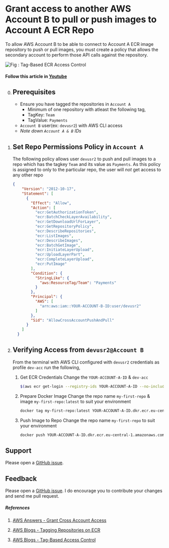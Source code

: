 # Grant access to another AWS Account B to pull or push images to Account A ECR Repo
To allow AWS Account B to be able to connect to Account A ECR image repository to push or pull images, you must create a policy that allows the secondary account to perform those API calls against the repository.


![Fig : Tag-Based ECR Access Control](https://raw.githubusercontent.com/miztiik/cross-account-ecr-access-control/master/images/miztiik-cross-account-ecr-access-control.png)

#### Follow this article in [Youtube](https://youtu.be/UYaV-VfnbT8)

0. ## Prerequisites
    - Ensure you have tagged the repositories in `Account A`
        - Minimum of one repository with atleast the following tag,
        - TagKey: `Team`
        - TagValue: `Payments`
    - `Account B` user(ex: `devusr2`) with AWS CLI access
    - _Note down `Account A & B` IDs_

1. ## Set Repo Permissions Policy in `Account A`
    The following policy allows user `devusr2` to push and pull images to a repo which has the tagkey `Team` and its value as `Payments`. 
    As this policy is assigned to only to the particular repo, the user will _not_ get access to any other repo
    ```json
    {
        "Version": "2012-10-17",
        "Statement": [
          {
            "Effect": "Allow",
            "Action": [
              "ecr:GetAuthorizationToken",
              "ecr:BatchCheckLayerAvailability",
              "ecr:GetDownloadUrlForLayer",
              "ecr:GetRepositoryPolicy",
              "ecr:DescribeRepositories",
              "ecr:ListImages",
              "ecr:DescribeImages",
              "ecr:BatchGetImage",
              "ecr:InitiateLayerUpload",
              "ecr:UploadLayerPart",
              "ecr:CompleteLayerUpload",
              "ecr:PutImage"
            ],
            "Condition": {
              "StringLike": {
                "aws:ResourceTag/Team": "Payments"
              }
            },
            "Principal": {
              "AWS": [
                "arn:aws:iam::YOUR-ACCOUNT-B-ID:user/devusr2"
              ]
            },
            "Sid": "AllowCrossAccountPushAndPull"
          }
        ]
      }
      ```


1. ## Verifying Access from `devusr2@Account B`
    From the terminal with AWS CLI configured with `devusr2` credentials as profile `dev-acc` run the following,
    1. Get ECR Credentials
        Change the `YOUR-ACCOUNT-A-ID` & `dev-acc`
        ```sh
        $(aws ecr get-login --registry-ids YOUR-ACCOUNT-A-ID --no-include-email --region eu-central-1 --profile dev-acc)
        ```
    1. Prepare Docker Image
        Change the repo name `my-first-repo` & image `my-first-repo:latest` to suit your environment
        ```sh
        docker tag my-first-repo:latest YOUR-ACCOUNT-A-ID.dkr.ecr.eu-central-1.amazonaws.com/my-first-repo:v1
        ```
    1. Push Image to Repo
        Change the repo name `my-first-repo` to suit your environment
        ```sh
        docker push YOUR-ACCOUNT-A-ID.dkr.ecr.eu-central-1.amazonaws.com/my-first-repo:v1
        ```

## Support
Please open a [GitHub issue](https://github.com/miztiik/cross-account-ecr-access-control/issues/new).

## Feedback
Please open a [GitHub issue](https://github.com/miztiik/cross-account-ecr-access-control/issues/new). I do encourage you to contribute your changes and send me pull request.

##### References
1. [AWS Answers - Grant Cross Account Access](https://aws.amazon.com/premiumsupport/knowledge-center/secondary-account-access-ecr/)

1. [AWS Blogs - Tagging Repositories on ECR](https://aws.amazon.com/blogs/compute/tagging-container-image-repositories-on-amazon-ecr/)
    
1. [AWS Blogs - Tag-Based Access Control](https://docs.aws.amazon.com/AmazonECR/latest/userguide/ecr-supported-iam-actions-tagging.html)
